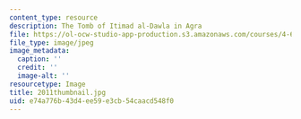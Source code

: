```yaml
---
content_type: resource
description: The Tomb of Itimad al-Dawla in Agra
file: https://ol-ocw-studio-app-production.s3.amazonaws.com/courses/4-614-religious-architecture-and-islamic-cultures-fall-2002/e74a776b43d4ee59e3cb54caacd548f0_2011thumbnail.jpg
file_type: image/jpeg
image_metadata:
  caption: ''
  credit: ''
  image-alt: ''
resourcetype: Image
title: 2011thumbnail.jpg
uid: e74a776b-43d4-ee59-e3cb-54caacd548f0
---
```

